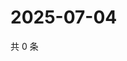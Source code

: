 # 2025-07-04

共 0 条

<!-- BEGIN ZHIHUQUESTIONS -->
<!-- 最后更新时间 Fri Jul 04 2025 22:11:33 GMT+0800 (China Standard Time) -->

<!-- END ZHIHUQUESTIONS -->
